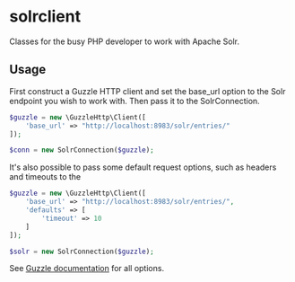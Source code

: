 solrclient
==========

Classes for the busy PHP developer to work with Apache Solr.

Usage
-----

First construct a Guzzle HTTP client and set the base_url option to the Solr
endpoint you wish to work with. Then pass it to the SolrConnection.

```php
$guzzle = new \GuzzleHttp\Client([
    'base_url' => "http://localhost:8983/solr/entries/"
]);

$conn = new SolrConnection($guzzle);
```

It's also possible to pass some default request options, such as headers and
timeouts to the

```php
$guzzle = new \GuzzleHttp\Client([
    'base_url' => "http://localhost:8983/solr/entries/",
    'defaults' => [
        'timeout' => 10
    ]
]);

$solr = new SolrConnection($guzzle);
```

See [Guzzle documentation](http://docs.guzzlephp.org/) for all options.

